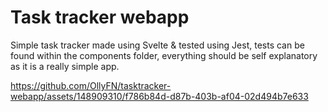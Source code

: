 # Task tracker webapp
Simple task tracker made using Svelte & tested using Jest, tests can be found within the components folder, everything should be self explanatory as it is a really simple app.

https://github.com/OllyFN/tasktracker-webapp/assets/148909310/f786b84d-d87b-403b-af04-02d494b7e633

